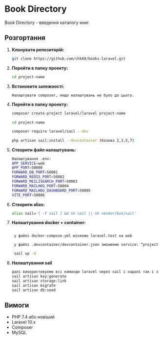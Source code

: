 # Book Directory

Book Directory - введення каталогу книг.

## Розгортання

1. **Клонувати репозиторій:**

    ```bash
    git clone https://github.com/chk68/books-laravel.git
    ```

2. **Перейти в папку проекту:**

    ```bash
    cd project-name
    ```

3. **Встановити залежності:**

    ```bash
    Налаштувати composer, якщо налаштувань не було до цього.
    ```
    
4. **Перейти в папку проекту:**
    
    ```bash
    composer create-project laravel/laravel project-name
    	
    cd project-name

    composer require laravel/sail --dev
    	
    php artisan sail:install --devcontainer (базово 2,3,5,7)
    ```
 
5. **Створити файл налаштувань:**

    ```bash
    Налаштування .env:
    APP_SERVICE=web
    APP_PORT=50000 
    FORWARD_DB_PORT=50001
    FORWARD_REDIS_PORT=50002
    FORWARD_MEILISEARCH_PORT=50003
    FORWARD_MAILHOG_PORT=50004
    FORWARD_MAILHOG_DASHBOARD_PORT=50005
    VITE_PORT=50006	
    ```

6. **Створити alias:**

    ```bash
    alias sail='[ -f sail ] && sh sail || sh vendor/bin/sail'
    ```

7. **Налаштування docker + container:**
 
    ```bash

     у файлі docker-compose.yml міняємо laravel.test на web

     у файлі .devcontainer/devcontainer.json змінюємо service: “project-name”

     sail up -d

    ```

8. **Налаштування sail**

    ```bash
    далі використовуємо всі команди laravel через sail і надалі так і запускаємо    через нього
    sail artisan key:generate
    sail artisan storage:link
    sail artisan migrate
    sail artisan db:seed
   ```



## Вимоги

- PHP 7.4 або новіший
- Laravel 10.x
- Composer
- MySQL


